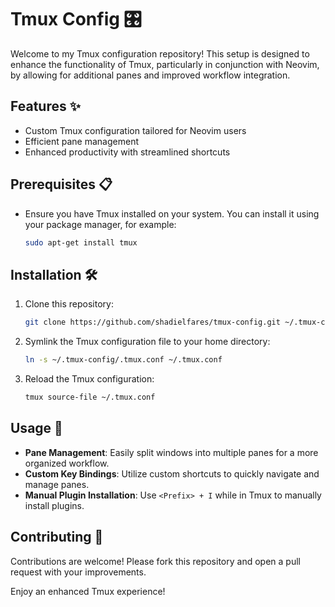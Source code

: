 # Tmux Config 🎛️

Welcome to my Tmux configuration repository! This setup is designed to enhance the functionality of Tmux, particularly in conjunction with Neovim, by allowing for additional panes and improved workflow integration.

## Features ✨
- Custom Tmux configuration tailored for Neovim users
- Efficient pane management
- Enhanced productivity with streamlined shortcuts

## Prerequisites 📋
- Ensure you have Tmux installed on your system. You can install it using your package manager, for example:
    ```sh
    sudo apt-get install tmux
    ```

## Installation 🛠️
1. Clone this repository:
    ```sh
    git clone https://github.com/shadielfares/tmux-config.git ~/.tmux-config
    ```
2. Symlink the Tmux configuration file to your home directory:
    ```sh
    ln -s ~/.tmux-config/.tmux.conf ~/.tmux.conf
    ```
3. Reload the Tmux configuration:
    ```sh
    tmux source-file ~/.tmux.conf
    ```

## Usage 🚀
- **Pane Management**: Easily split windows into multiple panes for a more organized workflow.
- **Custom Key Bindings**: Utilize custom shortcuts to quickly navigate and manage panes.
- **Manual Plugin Installation**: Use `<Prefix> + I` while in Tmux to manually install plugins.

## Contributing 🤝
Contributions are welcome! Please fork this repository and open a pull request with your improvements.

Enjoy an enhanced Tmux experience!
